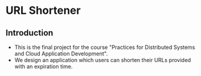 # URL Shortener

## Introduction
- This is the final project for the course "Practices for Distributed Systems and Cloud Application Development".
- We design an application which users can shorten their URLs provided with an expiration time.